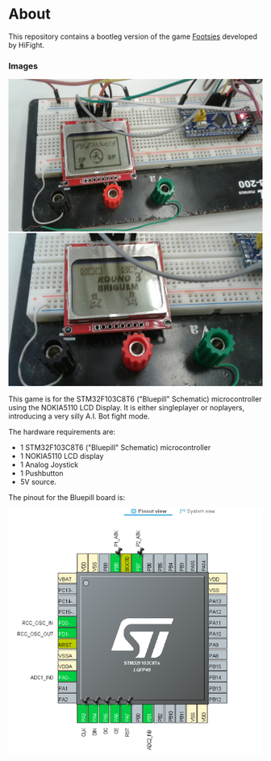 # About

This repository contains a bootleg version of the game [Footsies](https://hifight.github.io/footsies/) developed by HiFight. 

### Images

![pic1](./doc/img/picmenu.jpg)
![pic2](./doc/img/pic1.jpg)



This game is for the STM32F103C8T6 ("Bluepill" Schematic) microcontroller using the NOKIA5110 LCD Display. It is either singleplayer or noplayers, introducing a very silly A.I. Bot fight mode.

The hardware requirements are:
- 1 STM32F103C8T6 ("Bluepill" Schematic) microcontroller 
- 1 NOKIA5110 LCD display
- 1 Analog Joystick
- 1 Pushbutton
- 5V source.

The pinout for the Bluepill board is:

![pinout](./doc/img/pinout.png)